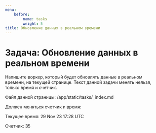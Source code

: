 ```yaml
---
menu:
    before:
        name: tasks
        weight: 5
title: Обновление данных в реальном времени
---
```


# Задача: Обновление данных в реальном времени

Напишите воркер, который будет обновлять данные в реальном времени, на текущей странице.
Текст данной задачи менять нельзя, только время и счетчик.

Файл данной страницы: /app/static/tasks/_index.md

Должен меняться счетчик и время:

Текущее время: 29 Nov 23 17:28 UTC

Счетчик: 35
